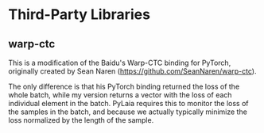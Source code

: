 # Third-Party Libraries

## warp-ctc

This is a modification of the Baidu's Warp-CTC binding for PyTorch, originally
created by Sean Naren (https://github.com/SeanNaren/warp-ctc).

The only difference is that his PyTorch binding returned the loss of the whole
batch, while my version returns a vector with the loss of each individual
element in the batch. PyLaia requires this to monitor the loss of the
samples in the batch, and because we actually typically minimize the loss
normalized by the length of the sample.
